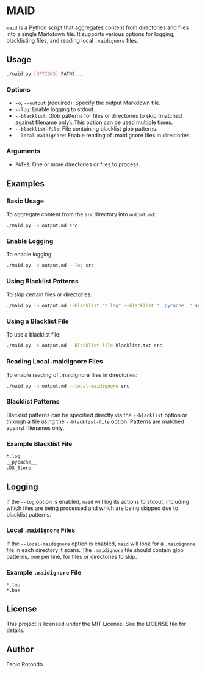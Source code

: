 # MAID

`maid` is a Python script that aggregates content from directories and files into a single Markdown file. It supports various options for logging, blacklisting files, and reading local `.maidignore` files.

## Usage

```bash
./maid.py [OPTIONS] PATHS...
```

### Options

- `-o`, `--output` (required): Specify the output Markdown file.
- `--log`: Enable logging to stdout.
- `--blacklist`: Glob patterns for files or directories to skip (matched against filename only). This option can be used multiple times.
- `--blacklist-file`: File containing blacklist glob patterns.
- `--local-maidignore`: Enable reading of .maidignore files in directories.

### Arguments

- `PATHS`: One or more directories or files to process.

## Examples

### Basic Usage

To aggregate content from the `src` directory into `output.md`:

```bash
./maid.py -o output.md src
```

### Enable Logging

To enable logging:

```bash
./maid.py -o output.md --log src
```

### Using Blacklist Patterns

To skip certain files or directories:

```bash
./maid.py -o output.md --blacklist "*.log" --blacklist "__pycache__" src
```

### Using a Blacklist File

To use a blacklist file:

```bash
./maid.py -o output.md --blacklist-file blacklist.txt src
```

### Reading Local .maidignore Files

To enable reading of .maidignore files in directories:

```bash
./maid.py -o output.md --local-maidignore src
```

### Blacklist Patterns

Blacklist patterns can be specified directly via the `--blacklist` option or through a file using the `--blacklist-file` option. Patterns are matched against filenames only.

### Example Blacklist File

```bash
*.log
__pycache__
.DS_Store
```

## Logging

If the `--log` option is enabled, `maid` will log its actions to stdout, including which files are being processed and which are being skipped due to blacklist patterns.

### Local `.maidignore` Files

If the `--local-maidignore` option is enabled, `maid` will look for a `.maidignore` file in each directory it scans. The `.maidignore` file should contain glob patterns, one per line, for files or directories to skip.

### Example `.maidignore` File

```text
*.tmp
*.bak
```

## License

This project is licensed under the MIT License. See the LICENSE file for details.

## Author

Fabio Rotondo
